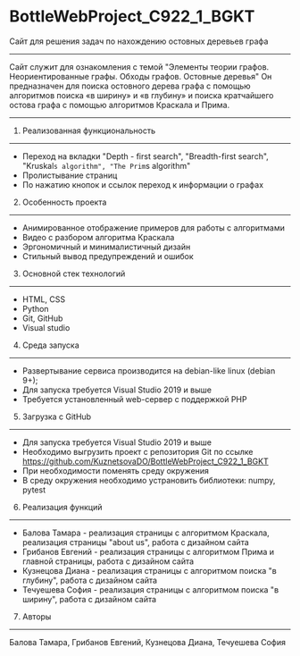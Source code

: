 # BottleWebProject_C922_1_BGKT
Сайт для решения задач по нахождению остовных деревьев графа
- - - - - - - - - - - - - - - - - - - - - - - - - - - - - - - - - - - - - - - - - - - - - - - - - - - - - - - - - - - -
Сайт служит для ознакомления с темой "Элементы теории графов. Неориентированные графы. Обходы графов. Остовные деревья"
Он предназначен для поиска остовного дерева графа с помощью алгоритмов поиска «в ширину» и «в глубину»
и поиска кратчайшего остова графа с помощью алгоритмов Краскала и Прима.
- - - - - - - - - - - - - - - - - - - - - - - - - - - - - - - - - - - - - - - - - - - - - - - - - - - - - - - - - - - -

1. Реализованная функциональность
- - - - - - - - - - - - - - - - - - - - - - - - - - - - - - - - - - - - - - - - - - - - - - - - - - - - - - - - - - - -
* Переход на вкладки "Depth - first search", "Breadth-first search", "Kruskal`s algorithm", "The Prim`s algorithm"
* Пролистывание страниц
* По нажатию кнопок и ссылок переход к информации о графах

2. Особенность проекта
- - - - - - - - - - - - - - - - - - - - - - - - - - - - - - - - - - - - - - - - - - - - - - - - - - - - - - - - - - - -
* Анимированное отображение примеров для работы с алгоритмами
* Видео с разбором алгоритма Краскала
* Эргономичный и минималистичный дизайн 
* Стильный вывод предупреждений и ошибок


3. Основной стек технологий
- - - - - - - - - - - - - - - - - - - - - - - - - - - - - - - - - - - - - - - - - - - - - - - - - - - - - - - - - - - -
* HTML, CSS
* Python
* Git, GitHub
* Visual studio

4. Среда запуска
- - - - - - - - - - - - - - - - - - - - - - - - - - - - - - - - - - - - - - - - - - - - - - - - - - - - - - - - - - - -
* Развертывание сервиса производится на debian-like linux (debian 9+);
* Для запуска требуется Visual Studio 2019 и выше
* Требуется установленный web-сервер с поддержкой PHP

5. Загрузка с GitHub
- - - - - - - - - - - - - - - - - - - - - - - - - - - - - - - - - - - - - - - - - - - - - - - - - - - - - - - - - - - -
* Для запуска требуется Visual Studio 2019 и выше
* Необходимо выгрузить проект с репозитория Git по ссылке https://github.com/KuznetsovaDO/BottleWebProject_C922_1_BGKT
* При необходимости поменять среду окружения 
* В среду окружения необходимо устрановить библиотеки: numpy, pytest

6. Реализация функций
- - - - - - - - - - - - - - - - - - - - - - - - - - - - - - - - - - - - - - - - - - - - - - - - - - - - - - - - - - - -
* Балова Тамара - реализация страницы с алгоритмом Краскала, реализация страницы "about us", работа с дизайном сайта
* Грибанов Евгений - реализация страницы с алгоритмом Прима и главной страницы, работа с дизайном сайта
* Кузнецова Диана - реализация страницы с алгоритмом поиска "в глубину", работа с дизайном сайта
* Течуешева София - реализация страницы с алгоритмом поиска "в ширину", работа с дизайном сайта

7. Авторы
- - - - - - - - - - - - - - - - - - - - - - - - - - - - - - - - - - - - - - - - - - - - - - - - - - - - - - - - - - - - -
Балова Тамара, Грибанов Евгений, Кузнецова Диана, Течуешева София
